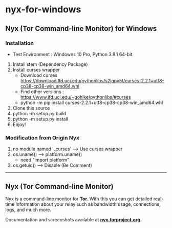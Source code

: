 # nyx-for-windows
## Nyx (Tor Command-line Monitor) for Windows
### Installation
* Test Environment : Windowns 10 Pro, Python 3.8.1 64-bit
1. Install stem (Dependency Package)
2. Install curses wrapper
    * Download curses https://download.lfd.uci.edu/pythonlibs/s2jqpv5t/curses-2.2.1+utf8-cp38-cp38-win_amd64.whl
    * Find other versions : https://www.lfd.uci.edu/~gohlke/pythonlibs/#curses
    * python -m pip install curses-2.2.1+utf8-cp38-cp38-win_amd64.whl
3. Clone this source
4. python -m setup.py build
5. python -m setup.py install
6. Enjoy!

### Modification from Origin Nyx
1. no module named '_curses' --> Use curses wrapper
2. os.uname() --> platform.uname()
   * need "import platform"
3. os.getuid() --> Disable (Be Comment)


----------------------------------------------------------------------
## Nyx (Tor Command-line Monitor)


Nyx is a command-line monitor for **[Tor](https://www.torproject.org/)**. With this you can get detailed real-time information about your relay such as bandwidth usage, connections, logs, and much more.

Documentation and screenshots available at **[nyx.torproject.org](https://nyx.torproject.org/)**.

